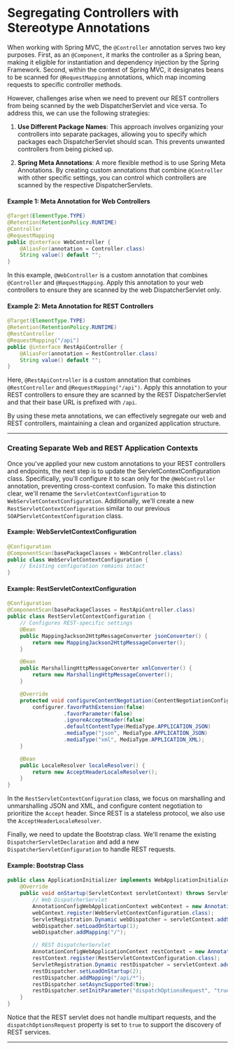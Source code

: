 # Segregating Controllers with Stereotype Annotations

When working with Spring MVC, the `@Controller` annotation serves two key purposes. First, as an `@Component`, it marks the controller as a Spring bean, making it eligible for instantiation and dependency injection by the Spring Framework. Second, within the context of Spring MVC, it designates beans to be scanned for `@RequestMapping` annotations, which map incoming requests to specific controller methods.

However, challenges arise when we need to prevent our REST controllers from being scanned by the web DispatcherServlet and vice versa. To address this, we can use the following strategies:

1. **Use Different Package Names**: This approach involves organizing your controllers into separate packages, allowing you to specify which packages each DispatcherServlet should scan. This prevents unwanted controllers from being picked up.

2. **Spring Meta Annotations**: A more flexible method is to use Spring Meta Annotations. By creating custom annotations that combine `@Controller` with other specific settings, you can control which controllers are scanned by the respective DispatcherServlets.

#### Example 1: Meta Annotation for Web Controllers

```java
@Target(ElementType.TYPE)
@Retention(RetentionPolicy.RUNTIME)
@Controller
@RequestMapping
public @interface WebController {
    @AliasFor(annotation = Controller.class)
    String value() default "";
}
```

In this example, `@WebController` is a custom annotation that combines `@Controller` and `@RequestMapping`. Apply this annotation to your web controllers to ensure they are scanned by the web DispatcherServlet only.

#### Example 2: Meta Annotation for REST Controllers

```java
@Target(ElementType.TYPE)
@Retention(RetentionPolicy.RUNTIME)
@RestController
@RequestMapping("/api")
public @interface RestApiController {
    @AliasFor(annotation = RestController.class)
    String value() default "";
}
```

Here, `@RestApiController` is a custom annotation that combines `@RestController` and `@RequestMapping("/api")`. Apply this annotation to your REST controllers to ensure they are scanned by the REST DispatcherServlet and that their base URL is prefixed with `/api`.

By using these meta annotations, we can effectively segregate our web and REST controllers, maintaining a clean and organized application structure.

---

### Creating Separate Web and REST Application Contexts

Once you've applied your new custom annotations to your REST controllers and endpoints, the next step is to update the ServletContextConfiguration class. Specifically, you'll configure it to scan only for the `@WebController` annotation, preventing cross-context confusion. To make this distinction clear, we'll rename the `ServletContextConfiguration` to `WebServletContextConfiguration`. Additionally, we'll create a new `RestServletContextConfiguration` similar to our previous `SOAPServletContextConfiguration` class.

#### Example: WebServletContextConfiguration

```java
@Configuration
@ComponentScan(basePackageClasses = WebController.class)
public class WebServletContextConfiguration {
    // Existing configuration remains intact
}
```

#### Example: RestServletContextConfiguration

```java
@Configuration
@ComponentScan(basePackageClasses = RestApiController.class)
public class RestServletContextConfiguration {
    // Configures REST-specific settings
    @Bean
    public MappingJackson2HttpMessageConverter jsonConverter() {
        return new MappingJackson2HttpMessageConverter();
    }

    @Bean
    public MarshallingHttpMessageConverter xmlConverter() {
        return new MarshallingHttpMessageConverter();
    }

    @Override
    protected void configureContentNegotiation(ContentNegotiationConfigurer configurer) {
        configurer.favorPathExtension(false)
                  .favorParameter(false)
                  .ignoreAcceptHeader(false)
                  .defaultContentType(MediaType.APPLICATION_JSON)
                  .mediaType("json", MediaType.APPLICATION_JSON)
                  .mediaType("xml", MediaType.APPLICATION_XML);
    }

    @Bean
    public LocaleResolver localeResolver() {
        return new AcceptHeaderLocaleResolver();
    }
}
```

In the `RestServletContextConfiguration` class, we focus on marshalling and unmarshalling JSON and XML, and configure content negotiation to prioritize the `Accept` header. Since REST is a stateless protocol, we also use the `AcceptHeaderLocaleResolver`.

Finally, we need to update the Bootstrap class. We'll rename the existing `DispatcherServletDeclaration` and add a new `DispatcherServletConfiguration` to handle REST requests.

#### Example: Bootstrap Class

```java
public class ApplicationInitializer implements WebApplicationInitializer {
    @Override
    public void onStartup(ServletContext servletContext) throws ServletException {
        // Web DispatcherServlet
        AnnotationConfigWebApplicationContext webContext = new AnnotationConfigWebApplicationContext();
        webContext.register(WebServletContextConfiguration.class);
        ServletRegistration.Dynamic webDispatcher = servletContext.addServlet("webDispatcher", new DispatcherServlet(webContext));
        webDispatcher.setLoadOnStartup(1);
        webDispatcher.addMapping("/");

        // REST DispatcherServlet
        AnnotationConfigWebApplicationContext restContext = new AnnotationConfigWebApplicationContext();
        restContext.register(RestServletContextConfiguration.class);
        ServletRegistration.Dynamic restDispatcher = servletContext.addServlet("restDispatcher", new DispatcherServlet(restContext));
        restDispatcher.setLoadOnStartup(2);
        restDispatcher.addMapping("/api/*");
        restDispatcher.setAsyncSupported(true);
        restDispatcher.setInitParameter("dispatchOptionsRequest", "true");
    }
}
```

Notice that the REST servlet does not handle multipart requests, and the `dispatchOptionsRequest` property is set to `true` to support the discovery of REST services.

---
